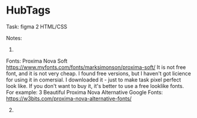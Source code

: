 # HubTags
Task: figma 2 HTML/CSS


Notes:

1.
Fonts:
Proxima Nova Soft
https://www.myfonts.com/fonts/marksimonson/proxima-soft/
It is not free font, and it is not very cheap. I found free versions, but I haven't got licience for using it in comersial.
I downloaded it - just to make task pixel perfect look like.
If you don't want to buy it, it's better to use a free looklike fonts.
For example:
3 Beautiful Proxima Nova Alternative Google Fonts:
https://w3bits.com/proxima-nova-alternative-fonts/

2.
